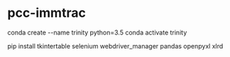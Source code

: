 # pcc-immtrac
 
conda create --name trinity python=3.5
conda activate trinity

pip install tkintertable selenium webdriver_manager pandas openpyxl xlrd